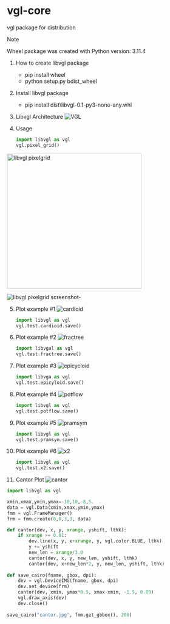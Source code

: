 # vgl-core
vgl package for distribution  
> [!NOTE]
> Wheel package was created with Python version: 3.11.4

1. How to create libvgl package
   - pip install wheel
   - python setup.py bdist_wheel

2. Install libvgl package
   - pip install dist\libvgl-0.1-py3-none-any.whl

3. Libvgl Architecture
![VGL](https://github.com/uhwang/vgl/assets/43251090/9dd8c0b5-a10b-449e-9f74-b524721b50b7)

4. Usage
   ```Python
   import libvgl as vgl
   vgl.pixel_grid()

<img width="354" alt="libvgl pixelgrid" src="https://github.com/uhwang/vgl-core/assets/43251090/77a783b5-44d0-473e-b09b-4659fb0fc8f4">

![libvgl pixelgrid screenshot-](https://github.com/uhwang/vgl-core/assets/43251090/af146b8e-e8e5-4fec-b195-a9cc972080ac)

5. Plot example #1
![cardioid](https://github.com/uhwang/vgl-core/assets/43251090/25ebb160-e8dc-4a6b-905a-4287c27b6c91)
   ```Python
   import libvgl as vgl
   vgl.test.cardioid.save()

6. Plot example #2
![fractree](https://github.com/uhwang/vgl-core/assets/43251090/634bfe5a-1678-470f-94ce-e729d0626e6f)
   ```Python
   import libvgal as vgl
   vgl.test.fractree.save()

7. Plot example #3
![epicycloid](https://github.com/uhwang/vgl-core/assets/43251090/15e35fb7-d78d-4d82-9695-e5b8e89e10f5)
   ```Python
   import libvga as vgl
   vgl.test.epicyloid.save()

8. Plot example #4
![potflow](https://github.com/uhwang/vgl-core/assets/43251090/bc4172ff-68dc-43e3-9de5-f5fc78cbf1b2)   
   ```Python
   import libvgl as vgl
   vgl.test.potflow.save()
   
9. Plot example #5
![pramsym](https://github.com/uhwang/vgl-core/assets/43251090/de515f75-5f42-4921-9fa9-84d25ddf8d4b)  
   ```Python
   import libvgl as vgl
   vgl.test.pramsym.save()

10. Plot example #6
![x2](https://github.com/uhwang/vgl-core/assets/43251090/2e66c6af-0b21-4034-b823-2324c7b45ea0)   
    ```Python
    import libvgl as vgl
    vgl.test.x2.save()

11. Cantor Plot
![cantor](https://github.com/uhwang/vgl-core/assets/43251090/b7f9c51b-a052-454a-9454-1724f3705892)
   ```Python
   import libvgl as vgl

   xmin,xmax,ymin,ymax=-10,10,-8,5.
   data = vgl.Data(xmin,xmax,ymin,ymax)
   fmm = vgl.FrameManager()
   frm = fmm.create(0,0,3,3, data)

   def cantor(dev, x, y, xrange, yshift, lthk):
       if xrange >= 0.01:
           dev.line(x, y, x+xrange, y, vgl.color.BLUE, lthk)
           y += yshift
           new_len = xrange/3.0
           cantor(dev, x, y, new_len, yshift, lthk)
           cantor(dev, x+new_len*2, y, new_len, yshift, lthk)
        
   def save_cairo(fname, gbox, dpi):
       dev = vgl.DeviceIMG(fname, gbox, dpi)
       dev.set_device(frm)
       cantor(dev, xmin, ymax*0.5, xmax-xmin, -1.5, 0.09)
       vgl.draw_axis(dev)
       dev.close()        
    
   save_cairo("cantor.jpg", fmm.get_gbbox(), 200)


